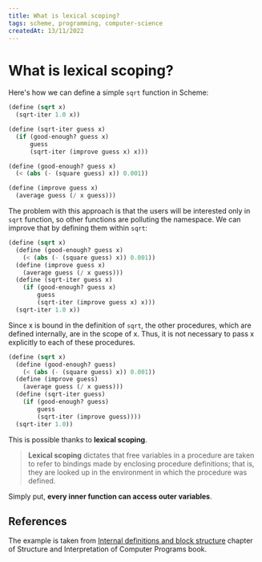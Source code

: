 ```yaml
---
title: What is lexical scoping?
tags: scheme, programming, computer-science
createdAt: 13/11/2022
---
```


# What is lexical scoping?

Here's how we can define a simple `sqrt` function in Scheme:

```scheme
(define (sqrt x)
  (sqrt-iter 1.0 x))

(define (sqrt-iter guess x)
  (if (good-enough? guess x)
      guess
      (sqrt-iter (improve guess x) x)))

(define (good-enough? guess x)
  (< (abs (- (square guess) x)) 0.001))

(define (improve guess x)
  (average guess (/ x guess)))
```

The problem with this approach is that the users will be interested only in `sqrt` function, so other functions are
polluting the namespace. We can improve that by defining them within `sqrt`:

```scheme
(define (sqrt x)
  (define (good-enough? guess x)
    (< (abs (- (square guess) x)) 0.001))
  (define (improve guess x)
    (average guess (/ x guess)))
  (define (sqrt-iter guess x)
    (if (good-enough? guess x)
        guess
        (sqrt-iter (improve guess x) x)))
  (sqrt-iter 1.0 x))
```

Since x is bound in the definition of `sqrt`, the other procedures, which are defined internally, are in the scope of x.
Thus, it is not necessary to pass x explicitly to each of these procedures.

```scheme
(define (sqrt x)
  (define (good-enough? guess)
    (< (abs (- (square guess) x)) 0.001))
  (define (improve guess)
    (average guess (/ x guess)))
  (define (sqrt-iter guess)
    (if (good-enough? guess)
        guess
        (sqrt-iter (improve guess))))
  (sqrt-iter 1.0))
```

This is possible thanks to **lexical scoping**.

> **Lexical scoping** dictates that free variables in a procedure are taken to refer to bindings made by enclosing
> procedure definitions; that is, they are looked up in the environment in which the procedure was defined.

Simply put, **every inner function can access outer variables**.

## References

The example is taken from
[Internal definitions and block structure](https://sarabander.github.io/sicp/html/1_002e1.xhtml#Internal-definitions-and-block-structure)
chapter of Structure and Interpretation of Computer Programs book.
